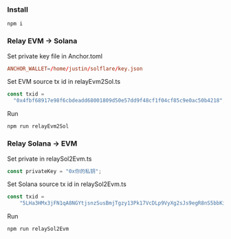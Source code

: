 ### Install
```shell
npm i
```

### Relay EVM -> Solana
Set private key file in Anchor.toml
```toml
ANCHOR_WALLET=/home/justin/solflare/key.json
```

Set EVM source tx id in relayEvm2Sol.ts

```ts
const txid =
  "0x4fbf68917e98f6cbdeadd68001809d50e57dd9f48cf1f04cf85c9e0ac50b4218";
```

Run
```shell
npm run relayEvm2Sol
```

### Relay Solana -> EVM
Set private in relaySol2Evm.ts
```ts
const privateKey = "0x你的私钥";
```

Set Solana source tx id in relaySol2Evm.ts

```ts
const txid =
    "5LHa3HMx3jFN1qA8NGYtjsnzSusBmjTgzy13Pk17VcDLp9VyXg2sJs9egR8nS5bbKizHBzsB9Xwuwihn8jKduFsQ";
```

Run
```shell
npm run relaySol2Evm
```